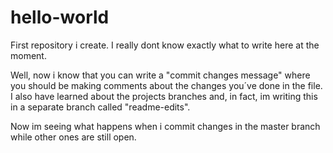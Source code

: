 hello-world
===========

First repository i create. I really dont know exactly what to write here at the moment. 

Well, now i know that you can write a "commit changes message" where you should be making comments about the changes you´ve done in the file.
I also have learned about the projects branches and, in fact, im writing this in a separate branch called "readme-edits".

Now im seeing what happens when i commit changes in the master branch while other ones are still open.

